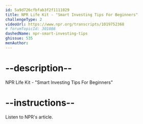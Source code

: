 ```yaml
---
id: 5a9d726cfbfab3f2f1111029
title: NPR Life Kit - "Smart Investing Tips For Beginners"
challengeType: 2
videoUrl: https://www.npr.org/transcripts/1019752368
# forumTopicId: 301086
dashedName: npr-smart-investing-tips
ghissue: 535
menAuthor: 
---
```


# --description--

NPR Life Kit - "Smart Investing Tips For Beginners" 

# --instructions--

Listen to NPR's article.